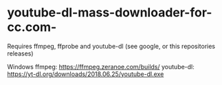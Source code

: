 # youtube-dl-mass-downloader-for-cc.com-

Requires ffmpeg, ffprobe and youtube-dl (see google, or this repositories releases)

Windows
ffmpeg: https://ffmpeg.zeranoe.com/builds/
youtube-dl: https://yt-dl.org/downloads/2018.06.25/youtube-dl.exe
